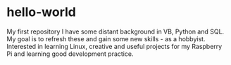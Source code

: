 # hello-world
My first repository
I have some distant background in VB, Python and SQL.
My goal is to refresh these and gain some new skills - as a hobbyist.
Interested in learning Linux, creative and useful projects for my Raspberry Pi and learning good development practice.
